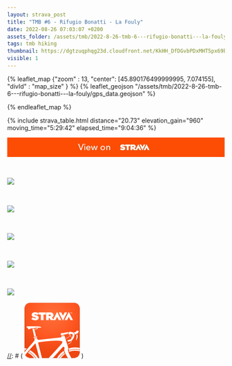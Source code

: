 ```yaml
---
layout: strava_post
title: "TMB #6 - Rifugio Bonatti - La Fouly"
date: 2022-08-26 07:03:07 +0200
assets_folder: /assets/tmb/2022-8-26-tmb-6---rifugio-bonatti---la-fouly
tags: tmb hiking
thumbnail: https://dgtzuqphqg23d.cloudfront.net/KkHH_DfDGvbPDxMHT5px69bzqpY_uR6nLKyqSQZTkk8-1024x768.jpg
visible: 1
---
```

[//]: # "TMB #6 - Rifugio Bonatti - La Fouly"


{% leaflet_map {"zoom" : 13,
                  "center": [45.890176499999995, 7.074155],
                 "divId" : "map_size" } %}
    {% leaflet_geojson "/assets/tmb/2022-8-26-tmb-6---rifugio-bonatti---la-fouly/gps_data.geojson" %}

{% endleaflet_map %}





{% include strava_table.html distance="20.73" elevation_gain="960" moving_time="5:29:42" elapsed_time="9:04:36" %}

[![](/assets/strava.jpg)](https://www.strava.com/activities/7704931022)


<br />

![](https://dgtzuqphqg23d.cloudfront.net/KkHH_DfDGvbPDxMHT5px69bzqpY_uR6nLKyqSQZTkk8-1024x768.jpg)


<br />

![](https://dgtzuqphqg23d.cloudfront.net/Xm1vao9rP2x76Jt8vXJIxA8U-fPRsNVoDaiCKgNezUo-1024x768.jpg)


<br />

![](https://dgtzuqphqg23d.cloudfront.net/RV56yH7w--jZPHxdQS-q4J5bRDjpvkrlySoqLyGbXOk-1024x768.jpg)


<br />

![](https://dgtzuqphqg23d.cloudfront.net/JlSdixa4NNdwlcvfKS_tIeBY51AS0-iInqLCswO_4yQ-768x1024.jpg)


<br />

![](https://dgtzuqphqg23d.cloudfront.net/uBBDoJktwIa2mPpMuUUJclIPzYLuxTrSGpfwpvVGlnw-1024x768.jpg)


[//]: # ( ![image tooltip here](/assets/image.png) )